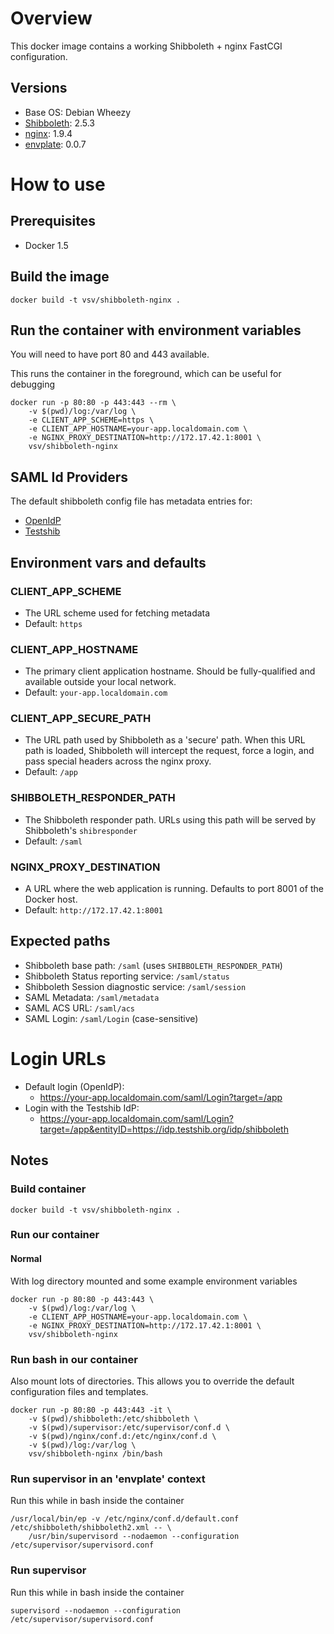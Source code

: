 
# Overview

This docker image contains a working Shibboleth + nginx FastCGI configuration.

## Versions

* Base OS: Debian Wheezy
* [Shibboleth](https://shibboleth.net/): 2.5.3
* [nginx](http://nginx.org/): 1.9.4
* [envplate](https://github.com/kreuzwerker/envplate): 0.0.7

# How to use

## Prerequisites

* Docker 1.5

## Build the image

`docker build -t vsv/shibboleth-nginx .`

## Run the container with environment variables

You will need to have port 80 and 443 available.

This runs the container in the foreground, which can be useful for debugging

````
docker run -p 80:80 -p 443:443 --rm \
    -v $(pwd)/log:/var/log \
    -e CLIENT_APP_SCHEME=https \
    -e CLIENT_APP_HOSTNAME=your-app.localdomain.com \
    -e NGINX_PROXY_DESTINATION=http://172.17.42.1:8001 \
    vsv/shibboleth-nginx
````

## SAML Id Providers

The default shibboleth config file has metadata entries for:

* [OpenIdP](https://openidp.feide.no/)
* [Testshib](https://www.testshib.org/)

## Environment vars and defaults

### CLIENT_APP_SCHEME

* The URL scheme used for fetching metadata
* Default: `https`


### CLIENT_APP_HOSTNAME

* The primary client application hostname. Should be fully-qualified and available outside your local network.
* Default: `your-app.localdomain.com`


### CLIENT_APP_SECURE_PATH

* The URL path used by Shibboleth as a 'secure' path. When this URL path is loaded, Shibboleth will
  intercept the request, force a login, and pass special headers across the nginx proxy.
* Default: `/app`


### SHIBBOLETH_RESPONDER_PATH

* The Shibboleth responder path. URLs using this path will be served by Shibboleth's `shibresponder`
* Default: `/saml`


### NGINX_PROXY_DESTINATION

* A URL where the web application is running. Defaults to port 8001 of the Docker host.
* Default: `http://172.17.42.1:8001`

## Expected paths

- Shibboleth base path: `/saml` (uses `SHIBBOLETH_RESPONDER_PATH`)
- Shibboleth Status reporting service: `/saml/status`
- Shibboleth Session diagnostic service: `/saml/session`
- SAML Metadata: `/saml/metadata`
- SAML ACS URL: `/saml/acs`
- SAML Login: `/saml/Login` (case-sensitive)

# Login URLs

* Default login (OpenIdP):
    * https://your-app.localdomain.com/saml/Login?target=/app
* Login with the Testshib IdP:
    * https://your-app.localdomain.com/saml/Login?target=/app&entityID=https://idp.testshib.org/idp/shibboleth

## Notes

### Build container

````
docker build -t vsv/shibboleth-nginx .
````

### Run our container

#### Normal

With log directory mounted and some example environment variables

````
docker run -p 80:80 -p 443:443 \
    -v $(pwd)/log:/var/log \
    -e CLIENT_APP_HOSTNAME=your-app.localdomain.com \
    -e NGINX_PROXY_DESTINATION=http://172.17.42.1:8001 \
    vsv/shibboleth-nginx
````

### Run bash in our container

Also mount lots of directories. This allows you to override the default configuration files and templates.

````
docker run -p 80:80 -p 443:443 -it \
    -v $(pwd)/shibboleth:/etc/shibboleth \
    -v $(pwd)/supervisor:/etc/supervisor/conf.d \
    -v $(pwd)/nginx/conf.d:/etc/nginx/conf.d \
    -v $(pwd)/log:/var/log \
    vsv/shibboleth-nginx /bin/bash
````

### Run supervisor in an 'envplate' context

Run this while in bash inside the container

````
/usr/local/bin/ep -v /etc/nginx/conf.d/default.conf /etc/shibboleth/shibboleth2.xml -- \
    /usr/bin/supervisord --nodaemon --configuration /etc/supervisor/supervisord.conf
````

### Run supervisor

Run this while in bash inside the container

````
supervisord --nodaemon --configuration /etc/supervisor/supervisord.conf
````
